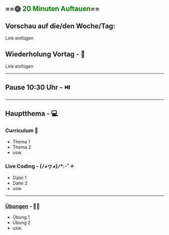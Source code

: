 ## ==🌞 <font style="color:green">20 Minuten Auftauen</font>==

## Vorschau auf die/den Woche/Tag:

Link einfügen

## Wiederholung Vortag  - 📖

Link einfügen

---

## Pause 10:30 Uhr - ⏯️

---

## Hauptthema - 💻

### Curriculum 📝

- Thema 1
- Thema 2
- usw.


### Live Coding -  (ﾉ◕ヮ◕)ﾉ*:･ﾟ✧

-   Datei 1
-   Datei 2
-   usw.

---

### [Übungen](https://classroom.github.com/classrooms/113973596-fbw-wd-22-d07-ubungsaufgaben) - 🏋️‍♂️

-   Übung 1
-   Übung 2
-   usw.